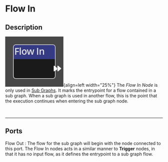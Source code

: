 
# Flow In

## Description

![Flow In Node](../../assets/nodes/flow_in.png){align=left width="25%"}
The *Flow In Node* is only used in [Sub Graphs](../../concepts/logic.md#subgraphs). 
It marks the entrypoint for a flow contained in a sub graph. When a sub graph is used
in another flow, this is the point that the execution continues when entering
the sub graph node. 

<br style="clear:left"/>
  
-------

## Ports

Flow Out
: The flow for the sub graph will begin with the node connected to this port.
  The Flow In nodes acts in a similar manner to __Trigger__ nodes, in that it has
  no input flow, as it defines the entrypoint to a sub graph flow.

